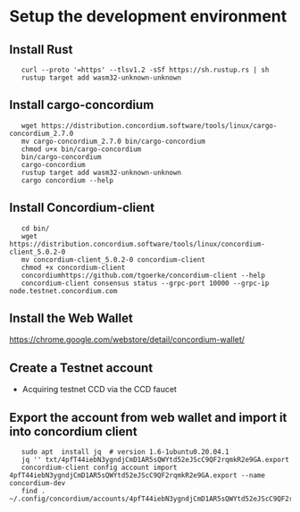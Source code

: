 # Setup the development environment

## Install Rust
````
   curl --proto '=https' --tlsv1.2 -sSf https://sh.rustup.rs | sh
   rustup target add wasm32-unknown-unknown
````
## Install cargo-concordium
````
   wget https://distribution.concordium.software/tools/linux/cargo-concordium_2.7.0
   mv cargo-concordium_2.7.0 bin/cargo-concordium
   chmod u+x bin/cargo-concordium
   bin/cargo-concordium
   cargo-concordium 
   rustup target add wasm32-unknown-unknown
   cargo concordium --help
````
## Install Concordium-client
````
   cd bin/
   wget https://distribution.concordium.software/tools/linux/concordium-client_5.0.2-0
   mv concordium-client_5.0.2-0 concordium-client
   chmod +x concordium-client
   concordiumhttps://github.com/tgoerke/concordium-client --help
   concordium-client consensus status --grpc-port 10000 --grpc-ip node.testnet.concordium.com
````

## Install the Web Wallet
https://chrome.google.com/webstore/detail/concordium-wallet/

## Create a Testnet account
- Acquiring testnet CCD via the CCD faucet

## Export the account from web wallet and import it into concordium client
````
   sudo apt  install jq  # version 1.6-1ubuntu0.20.04.1
   jq '' txt/4pfT44iebN3ygndjCmD1AR5sQWYtd52eJScC9QF2rqmkR2e9GA.export 
   concordium-client config account import 4pfT44iebN3ygndjCmD1AR5sQWYtd52eJScC9QF2rqmkR2e9GA.export --name concordium-dev
   find . ~/.config/concordium/accounts/4pfT44iebN3ygndjCmD1AR5sQWYtd52eJScC9QF2rqmkR2e9GA
````


